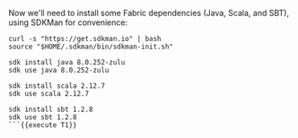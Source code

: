 Now we'll need to install some Fabric dependencies (Java, Scala, and SBT), using SDKMan for convenience:

```
curl -s "https://get.sdkman.io" | bash
source "$HOME/.sdkman/bin/sdkman-init.sh"

sdk install java 8.0.252-zulu
sdk use java 8.0.252-zulu

sdk install scala 2.12.7
sdk use scala 2.12.7

sdk install sbt 1.2.8
sdk use sbt 1.2.8
```{{execute T1}}